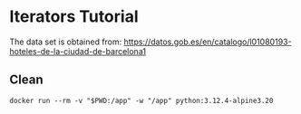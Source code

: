 # Iterators Tutorial

The data set is obtained from: https://datos.gob.es/en/catalogo/l01080193-hoteles-de-la-ciudad-de-barcelona1


## Clean

```
docker run --rm -v "$PWD:/app" -w "/app" python:3.12.4-alpine3.20
```

